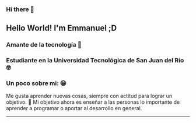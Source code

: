 ### Hi there 👋

<!--
**EmmanuelCruzCh117/EmmanuelCruzCh117** is a ✨ _special_ ✨ repository because its `README.md` (this file) appears on your GitHub profile.

## Here are some ideas to get you started:
-->
## Hello World! I'm Emmanuel ;D 
### Amante de la tecnología 🚀
### Estudiante en la Universidad Tecnológica de San Juan del Río 🤓
### Un poco sobre mi: 😁
Me gusta aprender nuevas cosas, siempre con actitud para lograr un objetivo. 🧐
Mi objetivo ahora es enseñar a las personas lo importante de aprender a programar o aportar al desarrollo en general.
 <hr>



